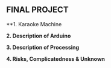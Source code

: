 FINAL PROJECT
-------------------------------
**1. Karaoke Machine

**2. Description of Arduino**

**3. Description of Processing**

**4. Risks, Complicatedness & Unknown**
